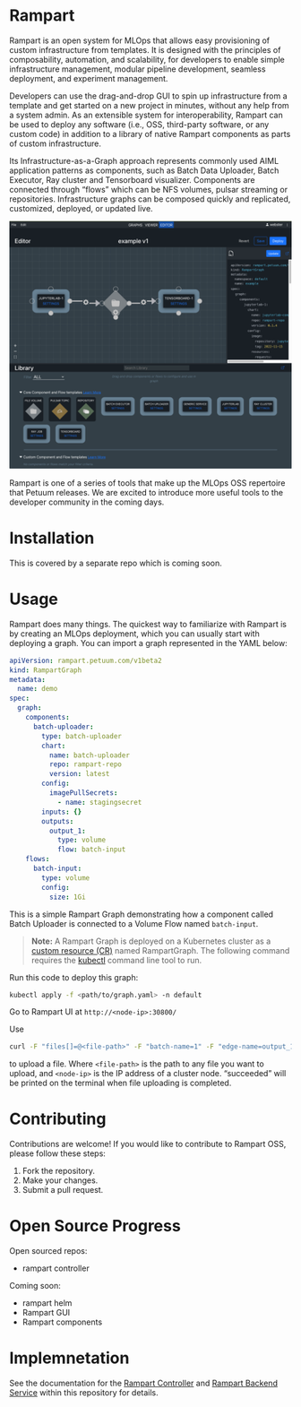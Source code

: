# Rampart
Rampart is an open system for MLOps that allows easy provisioning of custom infrastructure from templates. It is designed with the principles of composability, automation, and scalability, for developers to enable simple infrastructure management, modular pipeline development, seamless deployment, and experiment management.

Developers can use the drag-and-drop GUI to spin up infrastructure from a template and get started on a new project in minutes, without any help from a system admin. As an extensible system for interoperability, Rampart can be used to deploy any software (i.e., OSS, third-party software, or any custom code) in addition to a library of native Rampart components as parts of custom infrastructure.

Its Infrastructure-as-a-Graph approach represents commonly used AIML application patterns as components, such as Batch Data Uploader, Batch Executor, Ray cluster and Tensorboard visualizer. Components are connected through “flows” which can be NFS volumes, pulsar streaming or repositories. Infrastructure graphs can be composed quickly and replicated, customized, deployed, or updated live.

![](/doc/images/rampart-ui.png)

Rampart is one of a series of tools that make up the MLOps OSS repertoire that Petuum releases. We are excited to introduce more useful tools to the developer community in the coming days.

# Installation
This is covered by a separate repo which is coming soon.

# Usage
Rampart does many things. The quickest way to familiarize with Rampart is by creating an MLOps deployment, which you can usually start with deploying a graph. You can import a graph represented in the YAML below:
```yaml
apiVersion: rampart.petuum.com/v1beta2
kind: RampartGraph
metadata:
  name: demo
spec:
  graph:
    components:
      batch-uploader:
        type: batch-uploader
        chart:
          name: batch-uploader
          repo: rampart-repo
          version: latest
        config:
          imagePullSecrets:
            - name: stagingsecret
        inputs: {}
        outputs:
          output_1:
            type: volume
            flow: batch-input
    flows:
      batch-input:
        type: volume
        config:
          size: 1Gi
```
This is a simple Rampart Graph demonstrating how a component called Batch Uploader is connected to a Volume Flow named `batch-input`.

> **Note:**
> A Rampart Graph is deployed on a Kubernetes cluster as a [custom resource (CR)](https://kubernetes.io/docs/concepts/extend-kubernetes/api-extension/custom-resources/) named RampartGraph. The following command requires the [kubectl](https://kubernetes.io/docs/reference/kubectl/kubectl/) command line tool to run.

Run this code to deploy this graph:
```bash
kubectl apply -f <path/to/graph.yaml> -n default
```
Go to Rampart UI at `http://<node-ip>:30800/`

Use
```bash
curl -F "files[]=@<file-path>" -F "batch-name=1" -F "edge-name=output_1" http://<node-ip>:30800/default/demo/batch-uploader/multipart/upload-batch-atomic/
```
to upload a file. Where `<file-path>` is the path to any file you want to upload, and `<node-ip>` is the IP address of a cluster node. “succeeded” will be printed on the terminal when file uploading is completed.

# Contributing
Contributions are welcome! If you would like to contribute to Rampart OSS, please follow these steps:
1. Fork the repository.
2. Make your changes.
3. Submit a pull request.

# Open Source Progress

Open sourced repos:
- rampart controller

Coming soon:
- rampart helm
- Rampart GUI
- Rampart components

# Implemnetation
See the documentation for the [Rampart Controller](src/graph/README.md) and [Rampart Backend Service](src/graph_service/README.md) within this repository for details.
